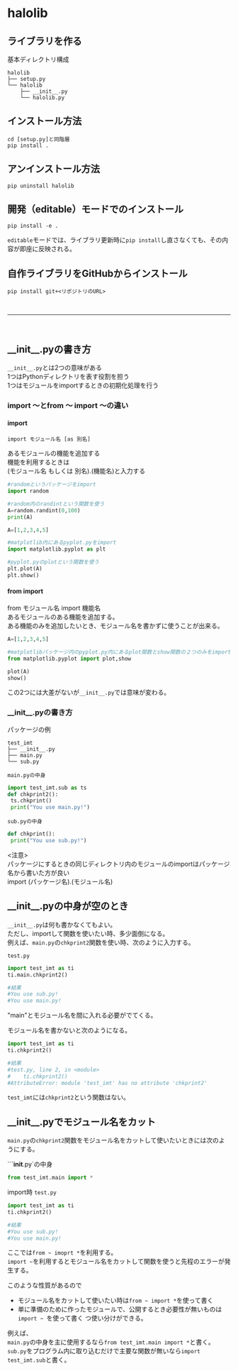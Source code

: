 # halolib
## ライブラリを作る
基本ディレクトリ構成
```
halolib
├── setup.py
└── halolib
    ├── __init__.py
    └── halolib.py
```

## インストール方法
```
cd [setup.py]と同階層
pip install .
```

## アンインストール方法
```
pip uninstall halolib
```

## 開発（editable）モードでのインストール
```
pip install -e .
```
`editable`モードでは、ライブラリ更新時に```pip install```し直さなくても、その内容が即座に反映される。

## 自作ライブラリをGitHubからインストール
```
pip install git+<リポジトリのURL>
```
<br>

***

<br>

## \_\_init\_\_.pyの書き方

`__init__.py`とは2つの意味がある  
1つはPythonディレクトリを表す役割を担う  
1つはモジュールをimportするときの初期化処理を行う  

### import ～とfrom ～ import ～の違い

#### import
```
import モジュール名 [as 別名]
```
あるモジュールの機能を追加する  
機能を利用するときは  
(モジュール名 もしくは 別名).(機能名)と入力する
```Python
#randomというパッケージをimport
import random

#random内のrandintという関数を使う
A=random.randint(0,100)
print(A)
```

```Python
A=[1,2,3,4,5]

#matplotlib内にあるpyplot.pyをimport
import matplotlib.pyplot as plt

#pyplot.pyのplotという関数を使う
plt.plot(A)
plt.show()
```

#### from import
from モジュール名 import 機能名  
あるモジュールのある機能を追加する。  
ある機能のみを追加したいとき、モジュール名を書かずに使うことが出来る。  
```Python
A=[1,2,3,4,5]

#matplotlibパッケージ内のpyplot.py内にあるplot関数とshow関数の２つのみをimport
from matplotlib.pyplot import plot,show

plot(A)
show()
```

この2つには大差がないが`__init__.py`では意味が変わる。

### \_\_init\_\_.pyの書き方

パッケージの例
```
test_imt
├── __init__.py
├── main.py
└── sub.py
```

`main.pyの中身`
```Python
import test_imt.sub as ts
def chkprint2():
 ts.chkprint()
 print("You use main.py!")
```
`sub.pyの中身`
```Python
def chkprint():
 print("You use sub.py!")
```

<注意>  
パッケージにするときの同じディレクトリ内のモジュールのimportはパッケージ名から書いた方が良い  
import (パッケージ名).(モジュール名)

## \_\_init\_\_.pyの中身が空のとき
`__init__.py`は何も書かなくてもよい。  
ただし、importして関数を使いたい時、多少面倒になる。  
例えば、`main.py`の`chkprint2`関数を使い時、次のように入力する。  

`test.py`
```Python
import test_imt as ti
ti.main.chkprint2()

#結果
#You use sub.py!
#You use main.py!
```
"main"とモジュール名を間に入れる必要がでてくる。

モジュール名を書かないと次のようになる。  
```Python
import test_imt as ti
ti.chkprint2()

#結果
#test.py, line 2, in <module>
#    ti.chkprint2()
#AttributeError: module 'test_imt' has no attribute 'chkprint2'
```
`test_imt`には`chkprint2`という関数はない。

## \_\_init\_\_.pyでモジュール名をカット
`main.py`の`chkprint2`関数をモジュール名をカットして使いたいときには次のようにする。  

```__init__.py`の中身
```Python
from test_imt.main import *
```

import時
`test.py`
```Python
import test_imt as ti
ti.chkprint2()

#結果
#You use sub.py!
#You use main.py!
```

ここでは`from ~ imoprt *`を利用する。  
`import ~`を利用するとモジュール名をカットして関数を使うと先程のエラーが発生する。  

このような性質があるので
- モジュール名をカットして使いたい時は`from ~ import *`を使って書く
- 単に準備のために作ったモジュールで、公開するとき必要性が無いものは`import ~ `を使って書く
つ使い分けができる。  

例えば、  
`main.py`の中身を主に使用するなら`from test_imt.main import *`と書く。  
`sub.py`をプログラム内に取り込むだけで主要な関数が無いなら`import test_imt.sub`と書く。
